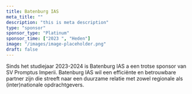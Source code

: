 ```yaml
---
title: Batenburg IAS
meta_title: ""
description: "this is meta description"
type: "sponsor"
sponsor_type: "Platinum"
sponsor_time: ["2023 ", "Heden"]
image: "/images/image-placeholder.png"
draft: false
---
```


Sinds het studiejaar 2023-2024 is Batenburg IAS a een trotse sponsor van SV Promptus Imperii. Batenburg IAS wil een efficiënte en betrouwbare partner zijn die streeft naar een duurzame relatie met zowel regionale als (inter)nationale opdrachtgevers.